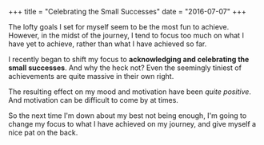 +++
title = "Celebrating the Small Successes"
date = "2016-07-07"
+++

The lofty goals I set for myself seem to be the most fun to achieve. However, in the midst of the journey, I tend to focus too much on what I have yet to achieve, rather than what I have achieved so far.

I recently began to shift my focus to **acknowledging and celebrating the small successes**. And why the heck not? Even the seemingly tiniest of achievements are quite massive in their own right.

The resulting effect on my mood and motivation have been _quite positive_. And motivation can be difficult to come by at times.

So the next time I'm down about my best not being enough, I'm going to change my focus to what I have achieved on my journey, and give myself a nice pat on the back.
